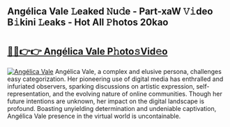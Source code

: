 ## Angélica Vale 𝙻eaked 𝙽u𝚍e - Part-xaW 𝚅𝚒deo B𝚒kini 𝙻eaks - Hot All 𝙿hotos 20kao

# <h2><a href="http://ld0frw.urlbe.top/?page=Ang%c3%a9lica+Vale">🔗🔗👉👉 Angélica Vale P𝚑oto𝚜Vid𝚎o</a></h2>

[![Angélica Vale](https://i.imgur.com/eBuTRDB.gif)](http://ld0frw.urlbe.top/?page=Ang%c3%a9lica+Vale)
Angélica Vale, a complex and elusive persona, challenges easy categorization. Her pioneering use of digital media has enthralled and infuriated observers, sparking discussions on artistic expression, self-representation, and the evolving nature of online communities. Though her future intentions are unknown, her impact on the digital landscape is profound. Boasting unyielding determination and undeniable captivation, Angélica Vale presence in the virtual world is uncontainable.
